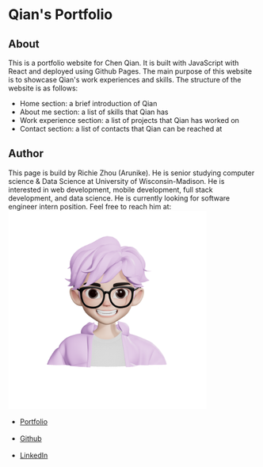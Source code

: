 # Qian's Portfolio

## About
<p>
    This is a portfolio website for Chen Qian. It is built with JavaScript with React and deployed using Github Pages. The main purpose of this website is to showcase Qian's work experiences and skills. The structure of the website is as follows: <br>
    <ul>
        <li>Home section: a brief introduction of Qian</li>
        <li>About me section: a list of skills that Qian has</li>
        <li>Work experience section: a list of projects that Qian has worked on</li>
        <li>Contact section: a list of contacts that Qian can be reached at</li>
    </ul>
</p>

## Author
<p>
    This page is build by Richie Zhou (Arunike). He is senior studying computer science & Data Science at University of Wisconsin-Madison. He is interested in web development, mobile development, full stack development, and data science. He is currently looking for software engineer intern position. Feel free to reach him at: <br>
    <img src="https://github.com/arunike/arunike.github.io/blob/main/src/assets/imgs/purple-profile.png" alt="Arunike" width="400" height="400">
    <ul>
        <li><a href="https://arunike.github.io">Portfolio</a> </li> <br>
        <li><a href="https://github.com/arunike">Github</a> </li> <br>
        <li><a href="https://www.linkedin.com/in/richiezhou/">LinkedIn</a> </li>
    <ul>
</p>
